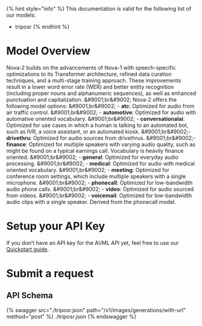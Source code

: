 [#references:start]: <> ({ "template": "openapi" })
{% hint style="info" %}
This documentation is valid for the following list of our models:
* triposr
{% endhint %}

# Model Overview
Nova-2 builds on the advancements of Nova-1 with speech-specific optimizations to its Transformer architecture, refined data curation techniques, and a multi-stage training approach. These improvements result in a lower word error rate (WER) and better entity recognition (including proper nouns and alphanumeric sequences), as well as enhanced punctuation and capitalization. &amp;#9001;br&amp;#9002; Nova-2 offers the following model options: &amp;#9001;br&amp;#9002; - **atc**: Optimized for audio from air traffic control. &amp;#9001;br&amp;#9002; - **automotive**: Optimized for audio with automative oriented vocabulary. &amp;#9001;br&amp;#9002; - **conversationalai**: Optimized for use cases in which a human is talking to an automated bot, such as IVR, a voice assistant, or an automated kiosk. &amp;#9001;br&amp;#9002;- **drivethru**: Optimized for audio sources from drivethrus. &amp;#9001;br&amp;#9002;- **finance**: Optimized for multiple speakers with varying audio quality, such as might be found on a typical earnings call. Vocabulary is heavily finance oriented. &amp;#9001;br&amp;#9002; - **general**: Optimized for everyday audio processing. &amp;#9001;br&amp;#9002; - **medical**: Optimized for audio with medical oriented vocabulary. &amp;#9001;br&amp;#9002; - **meeting**: Optimized for conference room settings, which include multiple speakers with a single microphone. &amp;#9001;br&amp;#9002; - **phonecall**: Optimized for low-bandwidth audio phone calls. &amp;#9001;br&amp;#9002; - **video**: Optimized for audio sourced from videos. &amp;#9001;br&amp;#9002; - **voicemail**: Optimized for low-bandwidth audio clips with a single speaker. Derived from the phonecall model.

# Setup your API Key
If you don’t have an API key for the AI/ML API yet, feel free to use our [Quickstart guide](https://docs.aimlapi.com/quickstart/setting-up).

# Submit a request
## API Schema
{% swagger src="./triposr.json" path="/v1/images/generations/with-url" method="post" %}
./triposr.json
{% endswagger %}


[#references:end]: <> ({})
